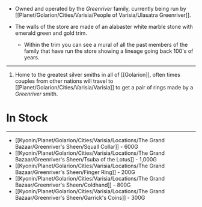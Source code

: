 - Owned and operated by the *Greenriver* family, currently being run by [[Planet/Golarion/Cities/Varisia/People of Varisia/Ulasatra Greenriver]].

- The walls of the store are made of an alabaster white marble stone with emerald green and gold trim.
	- Within the trim you can see a mural of all the past members of the family that have run the store showing a lineage going back 100's of years.

---
1. Home to the greatest silver smiths in all of [[Golarion]], often times couples from other nations will travel to [[Planet/Golarion/Cities/Varisia/Varisia]] to get a pair of rings made by a *Greenriver* smith.

# In Stock
---
- [[Kyonin/Planet/Golarion/Cities/Varisia/Locations/The Grand Bazaar/Greenriver's Sheen/Squall Collar]] - 600G
- [[Kyonin/Planet/Golarion/Cities/Varisia/Locations/The Grand Bazaar/Greenriver's Sheen/Tsuba of the Lotus]] - 1,000G
- [[Kyonin/Planet/Golarion/Cities/Varisia/Locations/The Grand Bazaar/Greenriver's Sheen/Finger Ring]] - 200G
- [[Kyonin/Planet/Golarion/Cities/Varisia/Locations/The Grand Bazaar/Greenriver's Sheen/Coldhand]] - 800G
- [[Kyonin/Planet/Golarion/Cities/Varisia/Locations/The Grand Bazaar/Greenriver's Sheen/Garrick's Coins]] - 300G